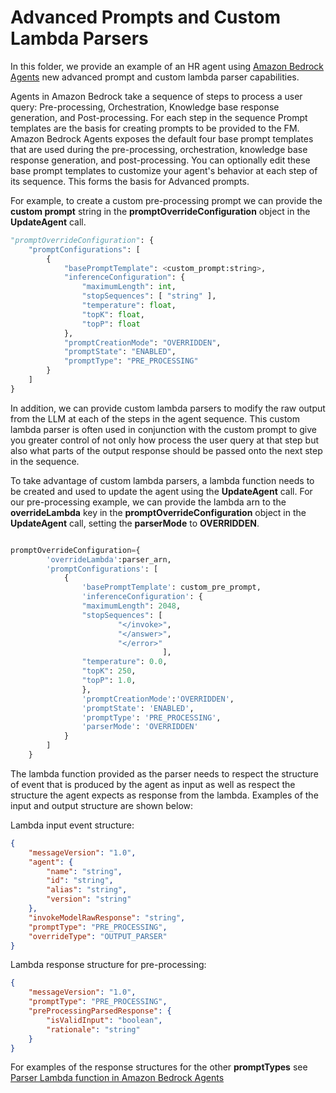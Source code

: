 # Advanced Prompts and Custom Lambda Parsers

In this folder, we provide an example of an HR agent using [Amazon Bedrock Agents](https://aws.amazon.com/bedrock/agents/) new advanced prompt and custom lambda parser capabilities.

Agents in Amazon Bedrock take a sequence of steps to process a user query: Pre-processing, Orchestration, Knowledge base response generation, and Post-processing. For each step in the sequence Prompt templates are the basis for creating prompts to be provided to the FM. Amazon Bedrock Agents exposes the default four base prompt templates that are used during the pre-processing, orchestration, knowledge base response generation, and post-processing. You can optionally edit these base prompt templates to customize your agent's behavior at each step of its sequence. This forms the basis for Advanced prompts.

For example, to create a custom pre-processing prompt we can provide the __custom prompt__ string in the __promptOverrideConfiguration__ object in the __UpdateAgent__ call.


```python
"promptOverrideConfiguration": { 
    "promptConfigurations": [ 
        { 
            "basePromptTemplate": <custom_prompt:string>,
            "inferenceConfiguration": { 
                "maximumLength": int,
                "stopSequences": [ "string" ],
                "temperature": float,
                "topK": float,
                "topP": float
            },
            "promptCreationMode": "OVERRIDDEN",
            "promptState": "ENABLED",
            "promptType": "PRE_PROCESSING"
        }
    ]
}
```

In addition, we can provide custom lambda parsers to modify the raw output from the LLM at each of the steps in the agent sequence. This custom lambda parser is often used in conjunction with the custom prompt to give you greater control of not only how process the user query at that step but also 
what parts of the output response should be passed onto the next step in the sequence.

To take advantage of custom lambda parsers, a lambda function needs to be created and used to update the agent using the __UpdateAgent__ call. For our pre-processing example, we can provide the lambda arn  to the __overrideLambda__ key in the __promptOverrideConfiguration__ object in the __UpdateAgent__ call, setting the __parserMode__ to __OVERRIDDEN__.

```python

promptOverrideConfiguration={
        'overrideLambda':parser_arn,
        'promptConfigurations': [
            {
                'basePromptTemplate': custom_pre_prompt,
                'inferenceConfiguration': {
                "maximumLength": 2048,
                "stopSequences": [
                        "</invoke>",
                        "</answer>",
                        "</error>"
                                  ],
                "temperature": 0.0,
                "topK": 250,
                "topP": 1.0,
                },
                'promptCreationMode':'OVERRIDDEN',
                'promptState': 'ENABLED',
                'promptType': 'PRE_PROCESSING',
                'parserMode': 'OVERRIDDEN'
            }
        ]
    }
```

The lambda function provided as the parser needs to respect the structure of event that is produced by  the agent as input as well as respect the structure the agent expects as response from the lambda. Examples of the input and output structure are shown below:

Lambda input event structure:

```json
{
    "messageVersion": "1.0",
    "agent": {
        "name": "string",
        "id": "string",
        "alias": "string",
        "version": "string"
    },
    "invokeModelRawResponse": "string",
    "promptType": "PRE_PROCESSING",
    "overrideType": "OUTPUT_PARSER"
}

```
Lambda response structure for pre-processing:

```json
{
    "messageVersion": "1.0",
    "promptType": "PRE_PROCESSING",
    "preProcessingParsedResponse": {
        "isValidInput": "boolean",
        "rationale": "string"
    }
}
```

For examples of the response structures for the other __promptTypes__ see [Parser Lambda function in Amazon Bedrock Agents](https://docs.aws.amazon.com/bedrock/latest/userguide/lambda-parser.html) 
